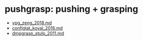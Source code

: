 # pushgrasp: pushing + grasping
* [vpg_zeng_2018.md](vpg_zeng_2018.md)
* [configlat_koval_2016.md](configlat_koval_2016.md)
* [dmpgrasp_stulp_2011.md](dmpgrasp_stulp_2011.md)
